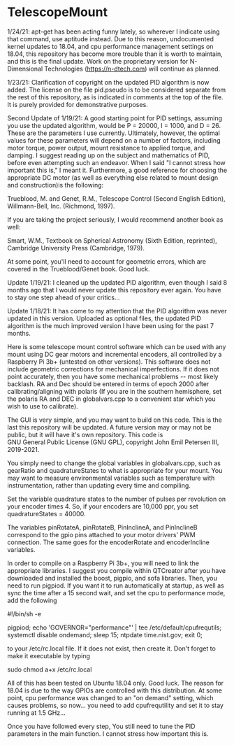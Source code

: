# TelescopeMount

1/24/21: apt-get has been acting funny lately, so wherever I indicate using that command, use aptitude instead.
Due to this reason, undocumented kernel updates to 18.04, and cpu performance management settings on 18.04,
this repository has become more trouble than it is worth to maintain, and this is the final update. Work on
the proprietary version for N-Dimensional Technologies (https://n-dtech.com) will continue as planned.

1/23/21: Clarification of copyright on the updated PID algorithm is now added. The license on the file
pid.pseudo is to be considered separate from the rest of this repository, as is indicated
in comments at the top of the file. It is purely provided for demonstrative purposes.

Second Update of 1/19/21: A good starting point for PID settings, assuming you use the updated algorithm, would be
P = 20000, I = 1000, and D = 26. These are the parameters I use currently. Ultimately, however, the optimal values
for these parameters will depend on a number of factors, including motor torque, power output, mount resistance to
applied torque, and damping. I suggest reading up on the subject and mathematics of PID, before even attempting 
such an endeavor. When I said "I cannot stress how important this is," I meant it. Furthermore, a good reference
for choosing the appropriate DC motor (as well as everything else related to mount design and construction)is the
following: 

Trueblood, M. and Genet, R.M., Telescope Control (Second English Edition), Willmann-Bell, Inc. (Richmond, 1997). 

If you are taking the project seriously, I would recommend another book as well:

Smart, W.M., Textbook on Spherical Astronomy (Sixth Edition, reprinted), Cambridge University Press (Cambridge, 1979).

At some point, you'll need to account for geometric errors, which are covered in the Trueblood/Genet book. Good luck.

Update 1/19/21: I cleaned up the updated PID algorithm, even though I said 8 months ago that I would never update
this repository ever again. You have to stay one step ahead of your critics...

Update 1/18/21: It has come to my attention that the PID algorithm was never updated in this version. Uploaded as 
optional files, the updated PID algorithm is the much improved version I have been using for the past 7 months.

Here is some telescope mount control software which can be used with any mount using DC gear motors and incremental encoders,
all controlled by a Raspberry Pi 3b+ (untested on other versions). This software does not include geometric corrections for 
mechanical imperfections. If it does not point accurately, then you have some mechanical problems -- most likely backlash.
RA and Dec should be entered in terms of epoch 2000 after calibrating/aligning with polaris (If you are in the
southern hemisphere, set the polaris RA and DEC in globalvars.cpp to a convenient star which you wish to use to calibrate).

The GUI is very simple, and you may want to build on this code. This is the last this repository will be updated.
A future version may or may not be public, but it will have it's own repository. This code is  
GNU General Public License (GNU GPL), copyright John Emil Petersen III, 2019-2021.

You simply need to change the global variables in globalvars.cpp, such as gearRatio and quadratureStates to what is 
appropriate for your mount. You may want to measure environmental variables such as temperature with instrumentation, 
rather than updating every time and compiling.

Set the variable quadrature states to the number of pulses per revolution on your encoder times 4. So, if your encoders are
10,000 ppr, you set quadratureStates = 40000.

The variables pinRotateA, pinRotateB, PinInclineA, and PinInclineB correspond to the gpio pins attached to your
motor drivers' PWM connection. The same goes for the encoderRotate and encoderIncline variables.

In order to compile on a Raspberry Pi 3b+, you will need to link the appropriate libraries. I suggest you compile
within QTCreator after you have downloaded and installed the boost, pigpio, and sofa libraries. Then, you need to 
run pigpiod. If you want it to run automatically at startup, as well as sync the time after a 15 second wait, and set the 
cpu to performance mode, add the following

#!/bin/sh -e

pigpiod;
echo 'GOVERNOR="performance"' | tee /etc/default/cpufrequtils;
systemctl disable ondemand;
sleep 15;
ntpdate time.nist.gov;
exit 0;


to your /etc/rc.local file. If it does not exist, then create it. Don't forget to make it executable by typing

sudo chmod a+x /etc/rc.local

All of this has been tested on Ubuntu 18.04 only. Good luck. The reason for 18.04 is due to the way GPIOs are 
controlled with this distribution. At some point, cpu performance was changed to an "on demand" setting, 
which causes problems, so now... you need to add cpufrequtility and set it to stay running at 1.5 GHz...

Once you have followed every step, You still need to tune the PID parameters in the main function. I cannot stress how
important this is.
